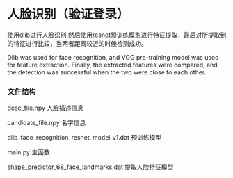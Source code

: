 # 人脸识别（验证登录）

使用dlib进行人脸识别,然后使用resnet预训练模型进行特征提取，最后对所提取到的特征进行比较，当两者距离较近的时候检测成功。

Dlib was used for face recognition, and VGG pre-training model was used for feature extraction. Finally, the extracted features were compared, and the detection was successful when the two were close to each other.

### 文件结构

desc_file.npy 人脸描述信息

candidate_file.npy 名字信息

dlib_face_recognition_resnet_model_v1.dat 预训练模型

main.py 主函数

shape_predictor_68_face_landmarks.dat 提取人脸特征模型

